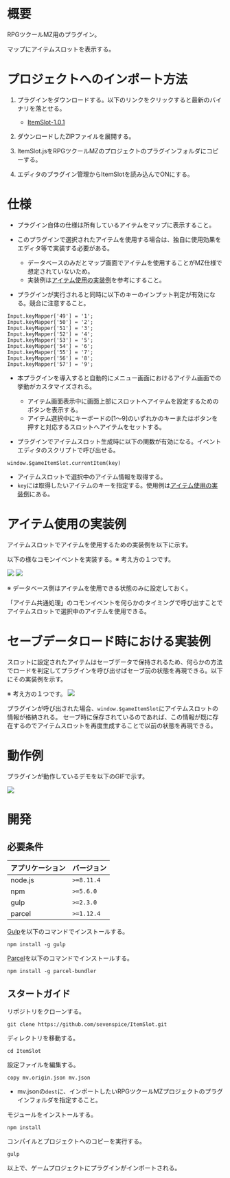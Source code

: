 # 概要

RPGツクールMZ用のプラグイン。

マップにアイテムスロットを表示する。

# プロジェクトへのインポート方法

1. プラグインをダウンロードする。以下のリンクをクリックすると最新のバイナリを落とせる。
    * [ItemSlot-1.0.1](https://storage.googleapis.com/aurelia-github/rpgmaker-mz/itemslot/ItemSlot-1.0.1.zip)

3. ダウンロードしたZIPファイルを展開する。

2. ItemSlot.jsをRPGツクールMZのプロジェクトのプラグインフォルダにコピーする。

3. エディタのプラグイン管理からItemSlotを読み込んでONにする。

# 仕様

* プラグイン自体の仕様は所有しているアイテムをマップに表示すること。
* このプラグインで選択されたアイテムを使用する場合は、独自に使用効果をエディタ等で実装する必要がある。
    * データベースのみだとマップ画面でアイテムを使用することがMZ仕様で想定されていないため。
    * 実装例は[アイテム使用の実装例](#アイテム使用の実装例)を参考にすること。

* プラグインが実行されると同時に以下のキーのインプット判定が有効になる。競合に注意すること。
```
Input.keyMapper['49'] = '1';
Input.keyMapper['50'] = '2';
Input.keyMapper['51'] = '3';
Input.keyMapper['52'] = '4';
Input.keyMapper['53'] = '5';
Input.keyMapper['54'] = '6';
Input.keyMapper['55'] = '7';
Input.keyMapper['56'] = '8';
Input.keyMapper['57'] = '9';
```

* 本プラグインを導入すると自動的にメニュー画面におけるアイテム画面での挙動がカスタマイズされる。
    * アイテム画面表示中に画面上部にスロットへアイテムを設定するためのボタンを表示する。
    * アイテム選択中にキーボードの[1～9]のいずれかのキーまたはボタンを押すと対応するスロットへアイテムをセットする。

* プラグインでアイテムスロット生成時に以下の関数が有効になる。イベントエディタのスクリプトで呼び出せる。
```
window.$gameItemSlot.currentItem(key)
```
* アイテムスロットで選択中のアイテム情報を取得する。
* `key`には取得したいアイテムのキーを指定する。使用例は[アイテム使用の実装例](#アイテム使用の実装例)にある。


# アイテム使用の実装例

アイテムスロットでアイテムを使用するための実装例を以下に示す。

以下の様なコモンイベントを実装する。※ 考え方の１つです。

<img src="https://storage.googleapis.com/aurelia-github/rpgmaker-mz/itemslot/common_event1.png?raw=true">

<img src="https://storage.googleapis.com/aurelia-github/rpgmaker-mz/itemslot/common_event2.png?raw=true">

※ データベース側はアイテムを使用できる状態のみに設定しておく。

「アイテム共通処理」のコモンイベントを何らかのタイミングで呼び出すことでアイテムスロットで選択中のアイテムを使用できる。

# セーブデータロード時における実装例

スロットに設定されたアイテムはセーブデータで保持されるため、何らかの方法でロードを判定してプラグインを呼び出せばセーブ前の状態を再現できる。以下にその実装例を示す。

※ 考え方の１つです。
<img src="https://storage.googleapis.com/aurelia-github/rpgmaker-mz/itemslot/initialize_example.png?raw=true">

プラグインが呼び出された場合、`window.$gameItemSlot`にアイテムスロットの情報が格納される。
セーブ時に保存されているのであれば、この情報が既に存在するのでアイテムスロットを再度生成することで以前の状態を再現できる。


# 動作例

プラグインが動作しているデモを以下のGIFで示す。

<img src="https://storage.googleapis.com/aurelia-github/rpgmaker-mz/itemslot/itemslot.gif?raw=true">


# 開発

## 必要条件

| アプリケーション | バージョン               |
| :--------------- | :----------------------- |
| node.js          | `>=8.11.4`               |
| npm              | `>=5.6.0`                |
| gulp             | `>=2.3.0`                |
| parcel           | `>=1.12.4`               |

[Gulp](https://gulpjs.com/)を以下のコマンドでインストールする。
```
npm install -g gulp
```

[Parcel](https://ja.parceljs.org/)を以下のコマンドでインストールする。
```
npm install -g parcel-bundler
```


## スタートガイド

リポジトリをクローンする。
```
git clone https://github.com/sevenspice/ItemSlot.git
```

ディレクトリを移動する。
```
cd ItemSlot
```

設定ファイルを編集する。
```
copy mv.origin.json mv.json
```
* mv.jsonの`dest`に、インポートしたいRPGツクールMZプロジェクトのプラグインフォルダを指定すること。

モジュールをインストールする。
```
npm install
```

コンパイルとプロジェクトへのコピーを実行する。
```
gulp
```

以上で、ゲームプロジェクトにプラグインがインポートされる。

